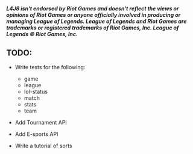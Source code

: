 ##### L4J8 isn't endorsed by Riot Games and doesn't reflect the views or opinions of Riot Games or anyone officially involved in producing or managing League of Legends. League of Legends and Riot Games are trademarks or registered trademarks of Riot Games, Inc. League of Legends © Riot Games, Inc.  

## TODO:
* Write tests for the following: 
  * game
  * league
  * lol-status
  * match
  * stats
  * team

* Add Tournament API
* Add E-sports API
* Write a tutorial of sorts
